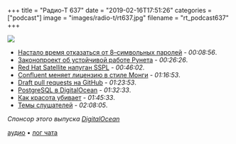+++
title = "Радио-Т 637"
date = "2019-02-16T17:51:26"
categories = ["podcast"]
image = "images/radio-t/rt637.jpg"
filename = "rt_podcast637"
+++

![](https://radio-t.com/images/radio-t/rt637.jpg)

- [Настало время отказаться от 8–символьных паролей](https://www.tomsguide.com/us/8-character-password-dead,news-29429.html) - *00:08:56*.
- [Законопроект об устойчивой работе Рунета](https://habr.com/ru/post/440006/) - *00:26:26*.
- [Red Hat Satellite напуган SSPL](https://www.redhat.com/en/blog/red-hat-satellite-standardize-postgresql-backend) - *00:46:02*.
- [Confluent меняет лицензию в стиле Монги](https://www.confluent.io/blog/license-changes-confluent-platform) - *01:16:53*.
- [Draft pull requests на GitHub](https://github.blog/2019-02-14-introducing-draft-pull-requests/) - *01:23:53*.
- [PostgreSQL в DigitalOcean](https://blog.digitalocean.com/announcing-managed-databases-for-postgresql/?utm_medium=email) - *01:32:33*.
- [Как красота убивает](https://uxdesign.cc/how-white-space-killed-an-enterprise-app-and-why-data-density-matters-b3afad6a5f2a?gi=f389c4ebc085) - *01:45:33*.
- [Темы слушателей](https://radio-t.com/p/2019/02/12/prep-637/) - *02:08:05*.

*Спонсор этого выпуска [DigitalOcean](https://do.co/radiot)*


[аудио](https://cdn.radio-t.com/rt_podcast637.mp3) • [лог чата](http://chat.radio-t.com/logs/radio-t-637.html)
<audio src="https://cdn.radio-t.com/rt_podcast637.mp3" preload="none"></audio>
